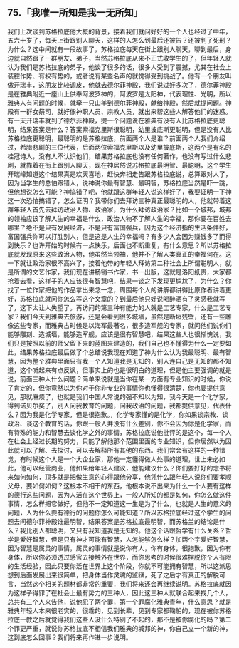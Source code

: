 ## 75.「我唯一所知是我一无所知」
我们上次谈到苏格拉底他大概的背景，接着我们就问好好的一个人也经过了中年，五六十岁了，每天上街跟别人聊天，这样的人怎么到最后还被告？还被判了死刑？为什么？这中间就有一段故事了，苏格拉底每天在街上跟别人聊天，聊到最后，身边就自然跟了一群朋友、弟子，当然苏格拉底从来不正式收学生的了，但年轻人就认为我们是苏格拉底的弟子，他谈了很多的话，很多人受到了震撼，尤其在社会上装腔作势、有权有势的，或者说有某些名声的就觉得受到挑战了。他有一个朋友叫做开瑞丰，这朋友比较调皮，他就去德尔菲神殿，我们说过好多次了，德尔菲神殿是在雅典附近一座山上供奉阿波罗神的，阿波罗是太阳神，代表理性、光明，所以雅典人有问题的时候，就牵一只山羊到德尔菲神殿，献给神殿，然后就提问题。神殿有一群女祭司，就好像神职人员、宗教人员，就出来帮这些人解答他们的迷惑。有一天开瑞丰就到了德尔菲神殿，提一个问题说在雅典有没有人比苏格拉底更聪明，结果答案是什么？答案索福克里斯很聪明，幼里披底斯更聪明，但是没有人比苏格拉底更聪明，最聪明的是苏格拉底，前面两个人是谁？前面两个人我们介绍过，希腊悲剧的三位代表，后面两位索福克里斯以及幼里披底斯，这两个是有名的桂冠诗人，没有人不认识他们，结果苏格拉底也没有任何著作，也没有写过什么悲剧，就靠着在街上跟别人聊天，现在神居然说苏格拉底最明智、最聪明，这个学生开瑞峰知道这个结果真是欢天喜地，赶快奔相走告跟苏格拉底说，总算跟对人了，因为当学生的总怕跟错人，说神说你最有智慧、最明智，苏格拉底当然是吓一跳，但他想说怎么可能？神搞错了吧，他就跟这群年轻人说这样好了，我要证明一下神这一次恐怕搞错了，怎么证明？我带你们去拜访三种真正最聪明的人，他就带着这群年轻人首先去拜访政治人物、政治家，为什么拜访政治家？比如一个城邦，城邦的领袖应该了解人生的幸福是什么，政治人物不了解人生的幸福，那你要在百姓去哪里？绝不是只有发展经济，不是只有富国强兵，因为这个经济指的生活条件好，富国强兵你可以打胜别人，但是这是人生的幸福吗？有多少人会因为赚钱多了而得到快乐？也许开始的时候有一点快乐，后面也不断重复，有什么意思？所以苏格拉底就发现原来这些政治人物，他虽然当领袖，他并不了解人类真正的幸福何在。这一下就让政治家很不高兴了，接着他带的年轻人拜访第二种社会上所谓聪明人，就是所谓的文艺作家，我们现在讲畅销书作家，书一出版，这就是洛阳纸贵，大家都抢着去看，这样子的人应该很有智慧吧，结果一谈之下发现更尴尬了，为什么？你找了一位作家把他的作品拿出来念一念，周围每个人的讲解都讲得比原作者讲着更好，苏格拉底就问你怎么写这个文章的？到最后他只好说喝醉酒有了灵感我就写了，这下太让人失望了。再访问的第三种有能力的人就是工艺专家，什么是工艺专家？我们今天到雅典去旅游，还是会看到很多城墙，虽然是断垣残壁，还有一些雕像这些专家，而雅典古时候是以海军最著名，很多造军舰的专家，就问他们说你们能够雕刻、造城墙，能够造军舰，应该是很有智慧吧，结果这些人也很惭愧说，我们只是按照以前的师父留下来的蓝图来建造的，我们自己也不懂得为什么一定要如此，结果苏格拉底最后做了个总结说我现在知道了神为什么认为我最聪明、最有智慧，因为整个雅典里面只有我一个人知道我是无知的，别人连自己是无知的都不知道，这个听起来有点反讽，但事实上的也是很明白的道理，但是他主要强调的就是说，前面三种人什么问题？简单来说就是当你在某一方面有专业知识的时候，你说了肯定的，但你竟然以为你对于你非专业的事情你也懂得很清楚，你也要提供意见，那就麻烦了，也就是我们中国人常说的强不知以为知，我今天是一个化学家，得到诺贝尔奖了，别人问我教育的问题，问我政治的问题，我都提供意见，代表什么？因为我是化学专家，但是很抱歉。，化学专家懂的是化学，你如果谈宗教、谈政治、谈这个教育的话，你跟一般人并没有什么差别，你不会因为你是化学家，而有特殊的能力和智慧去谈化学之外的事情，苏格拉底说他批评的是这个，每一个人在社会上经过长期的努力，只能了解他那个范围里面的专业知识，但你居然以为因此就可以了解、去探讨，可以去解释所有其他的东西。我们常会有这样的一种错觉，有时候这个人是一个大企业家，那他一定懂得做人处事的道理，世上未必如此，他可以经营商业，他如果给年轻人建议，他能建议什么？你们要好好的念书将来如何如何，顶多就是把做生意的心得跟他分享，他凭什么跟年轻人说你们要孝顺父母，要如何如何？这根本不相干的东西，他根本说不出来为什么一个人要有这样的德行这些问题，因为人活在这个世界上，一般人所知的都是如何，你怎么做这件事情，怎么样把它做好，但他不一定知道这一生是为了什么，也就是人生的意义的问题，人为什么要有德行的问题你怎么可能知道？所以苏格拉底经过这个学生的问题去问德尔菲神殿谁最明智，结果答案是苏格拉底最明智，而苏格兰的结论是什么？我比别人都聪明，又只有我知道我是无知的。他这个话跟哲学有什么关系？哲学是爱好智慧，但是只有神才可能有智慧，人怎能够怎么样？加两个字爱好智慧，因为智慧是属灵的事情，属灵的事情就是说你有人，你有身体，很抱歉，因为你有身体，所以你必须透过感官去接触外在世界，而你思考的时候很难摆脱你个人有限的生活经验，因此只要你活在世界上这个阶段，你就不可能拥有智慧，所以这派思想到后面发展出来很简单，把身体当作灵魂的监狱，死了之后才有真正的解脱可言，当然这个相关的题材都非常的重要，我们将来还会再继续说明。苏格拉底就因为这样子得罪了在社会上最有势力的三种人，因此这三种人就联合起来找几个人，总共有三个人来告他，说他犯了两个罪，第一个罪腐化雅典青年，什么意思？就是雅典年轻人本来很老实的，很乖的，见到长辈，见到专家都鞠躬的，现在被你苏格拉底一教之后就觉得我们这些人没什么特别了不起的，那不是被你腐化的吗？第二个罪更严重，就说你苏格拉底不相信我们雅典的城邦的神，你自己立一个新的神，这到底怎么回事？我们将来再作进一步说明。


